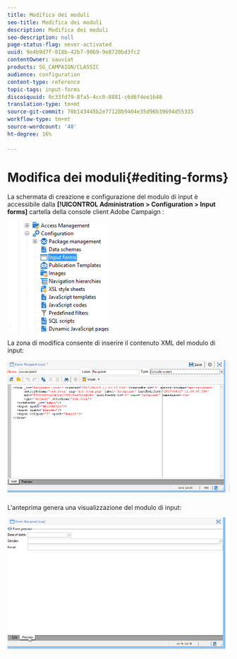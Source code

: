 ```yaml
---
title: Modifica dei moduli
seo-title: Modifica dei moduli
description: Modifica dei moduli
seo-description: null
page-status-flag: never-activated
uuid: 9e4b9d7f-018b-42b7-9069-9e8720bd3fc2
contentOwner: sauviat
products: SG_CAMPAIGN/CLASSIC
audience: configuration
content-type: reference
topic-tags: input-forms
discoiquuid: 0c33fd79-8fa5-4cc0-8881-c6d6f4ee1648
translation-type: tm+mt
source-git-commit: 70b143445b2e77128b9404e35d96b39694d55335
workflow-type: tm+mt
source-wordcount: '48'
ht-degree: 16%

---
```



# Modifica dei moduli{#editing-forms}

La schermata di creazione e configurazione del modulo di input è accessibile dalla **[!UICONTROL Administration > Configuration > Input forms]** cartella della console client Adobe Campaign :

![](assets/d_ncs_integration_form_arbo.png)

La zona di modifica consente di inserire il contenuto XML del modulo di input:

![](assets/d_ncs_integration_form_edit.png)

L&#39;anteprima genera una visualizzazione del modulo di input:

![](assets/d_ncs_integration_form_preview.png)

